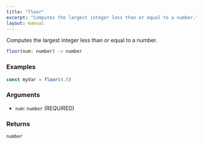 ```yaml
---
title: "floor"
excerpt: "Computes the largest integer less than or equal to a number."
layout: manual
---
```


Computes the largest integer less than or equal to a number.



```js
floor(num: number) -> number
```

### Examples

```js
const myVar = floor(4.5)
```

### Arguments

* `num`: `number` (REQUIRED)

### Returns

`number`



